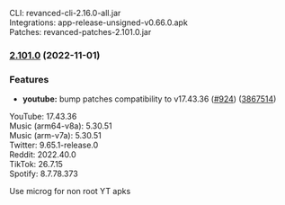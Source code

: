 CLI: revanced-cli-2.16.0-all.jar  
Integrations: app-release-unsigned-v0.66.0.apk  
Patches: revanced-patches-2.101.0.jar  

### [2.101.0](https://github.com/revanced/revanced-patches/compare/v2.100.3...v2.101.0) (2022-11-01)
### Features
* **youtube:** bump patches compatibility to v17.43.36 ([#924](https://github.com/revanced/revanced-patches/issues/924)) ([3867514](https://github.com/revanced/revanced-patches/commit/38675144dcb616474a047bcf8f7e1bf1f668ea46))

  
YouTube: 17.43.36  
Music (arm64-v8a): 5.30.51  
Music (arm-v7a): 5.30.51  
Twitter: 9.65.1-release.0  
Reddit: 2022.40.0  
TikTok: 26.7.15  
Spotify: 8.7.78.373  

Use microg for non root YT apks  
